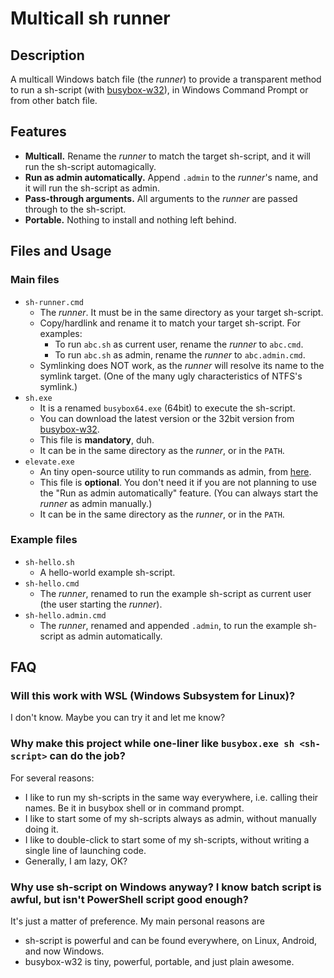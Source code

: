 # Multicall sh runner

## Description

A multicall Windows batch file (the _runner_) to provide a transparent method to run a sh-script (with [busybox-w32](http://frippery.org/busybox/)), in Windows Command Prompt or from other batch file.

## Features

- **Multicall.** Rename the _runner_ to match the target sh-script, and it will run the sh-script automagically.
- **Run as admin automatically.** Append `.admin` to the _runner_'s name, and it will run the sh-script as admin.
- **Pass-through arguments.** All arguments to the _runner_ are passed through to the sh-script.
- **Portable.** Nothing to install and nothing left behind.

## Files and Usage

### Main files

- `sh-runner.cmd`
  - The _runner_. It must be in the same directory as your target sh-script.
  - Copy/hardlink and rename it to match your target sh-script. For examples:
    - To run `abc.sh` as current user, rename the _runner_ to `abc.cmd`.
    - To run `abc.sh` as admin, rename the _runner_ to `abc.admin.cmd`.
  - Symlinking does NOT work, as the _runner_ will resolve its name to the symlink target. (One of the many ugly characteristics of NTFS's symlink.)
- `sh.exe`
  - It is a renamed `busybox64.exe` (64bit) to execute the sh-script.
  - You can download the latest version or the 32bit version from [busybox-w32](http://frippery.org/busybox/).
  - This file is **mandatory**, duh.
  - It can be in the same directory as the _runner_, or in the `PATH`.
- `elevate.exe`
  - An tiny open-source utility to run commands as admin, from [here](http://code.kliu.org/misc/elevate/).
  - This file is **optional**. You don't need it if you are not planning to use the "Run as admin automatically" feature. (You can always start the _runner_ as admin manually.)
  - It can be in the same directory as the _runner_, or in the `PATH`.

### Example files

- `sh-hello.sh`
  - A hello-world example sh-script.
- `sh-hello.cmd`
  - The _runner_, renamed to run the example sh-script as current user (the user starting the _runner_).
- `sh-hello.admin.cmd`
  - The _runner_, renamed and appended `.admin`, to run the example sh-script as admin automatically.

## FAQ

### Will this work with WSL (Windows Subsystem for Linux)?

I don't know. Maybe you can try it and let me know?

### Why make this project while one-liner like `busybox.exe sh <sh-script>` can do the job?

For several reasons:

- I like to run my sh-scripts in the same way everywhere, i.e. calling their names. Be it in busybox shell or in command prompt.
- I like to start some of my sh-scripts always as admin, without manually doing it.
- I like to double-click to start some of my sh-scripts, without writing a single line of launching code.
- Generally, I am lazy, OK?

### Why use sh-script on Windows anyway? I know batch script is awful, but isn't PowerShell script good enough?

It's just a matter of preference. My main personal reasons are

- sh-script is powerful and can be found everywhere, on Linux, Android, and now Windows.
- busybox-w32 is tiny, powerful, portable, and just plain awesome.
